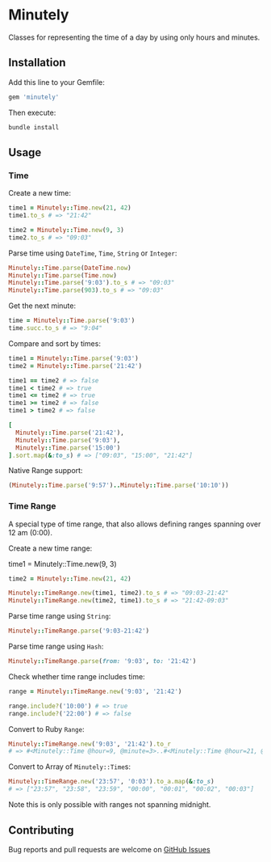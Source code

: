 # Minutely

Classes for representing the time of a day by using only hours and minutes.

## Installation

Add this line to your Gemfile:

```ruby
gem 'minutely'
```

Then execute:

```sh
bundle install
```

## Usage

### Time

Create a new time:

```ruby
time1 = Minutely::Time.new(21, 42)
time1.to_s # => "21:42"

time2 = Minutely::Time.new(9, 3)
time2.to_s # => "09:03"
```

Parse time using `DateTime`, `Time`, `String` or `Integer`:

```ruby
Minutely::Time.parse(DateTime.now)
Minutely::Time.parse(Time.now)
Minutely::Time.parse('9:03').to_s # => "09:03"
Minutely::Time.parse(903).to_s # => "09:03"
```

Get the next minute:

```ruby
time = Minutely::Time.parse('9:03')
time.succ.to_s # => "9:04"
```

Compare and sort by times:

```ruby
time1 = Minutely::Time.parse('9:03')
time2 = Minutely::Time.parse('21:42')

time1 == time2 # => false
time1 < time2 # => true
time1 <= time2 # => true
time1 >= time2 # => false
time1 > time2 # => false

[
  Minutely::Time.parse('21:42'),
  Minutely::Time.parse('9:03'),
  Minutely::Time.parse('15:00')
].sort.map(&:to_s) # => ["09:03", "15:00", "21:42"]
```

Native Range support:

```ruby
(Minutely::Time.parse('9:57')..Minutely::Time.parse('10:10'))

```

### Time Range

A special type of time range, that also allows defining ranges spanning over 12
am (0:00).

Create a new time range:

time1 = Minutely::Time.new(9, 3)
```ruby
time2 = Minutely::Time.new(21, 42)

Minutely::TimeRange.new(time1, time2).to_s # => "09:03-21:42"
Minutely::TimeRange.new(time2, time1).to_s # => "21:42-09:03"
```

Parse time range using `String`:

```ruby
Minutely::TimeRange.parse('9:03-21:42')
```

Parse time range using `Hash`:

```ruby
Minutely::TimeRange.parse(from: '9:03', to: '21:42')
```

Check whether time range includes time:

```ruby
range = Minutely::TimeRange.new('9:03', '21:42')

range.include?('10:00') # => true
range.include?('22:00') # => false
```

Convert to Ruby `Range`:

```ruby
Minutely::TimeRange.new('9:03', '21:42').to_r
# => #<Minutely::Time @hour=9, @minute=3>..#<Minutely::Time @hour=21, @minute=42>
```

Convert to Array of `Minutely::Time`s:

```ruby
Minutely::TimeRange.new('23:57', '0:03').to_a.map(&:to_s)
# => ["23:57", "23:58", "23:59", "00:00", "00:01", "00:02", "00:03"]
```

Note this is only possible with ranges not spanning midnight.

## Contributing

Bug reports and pull requests are welcome on [GitHub
Issues](https://github.com/tlux/minutely/issues)
